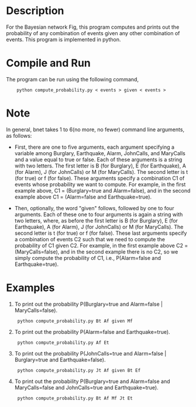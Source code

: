 # Description
For the Bayesian network Fig, this program computes and prints out the probability of any combination of events given any other combination of events. This program is implemented in python.

# Compile and Run

The program can be run using the following command,

        python compute_probability.py < events > given < events >
    
# Note
In general, bnet takes 1 to 6(no more, no fewer) command line arguments, as follows:
* First, there are one to five arguments, each argument specifying a variable among Burglary, Earthquake, Alarm, JohnCalls, and MaryCalls and a value equal to true or false. Each of these arguments is a string with two letters. The first letter is B (for Burglary), E (for Earthquake), A (for Alarm), J (for JohnCalls) or M (for MaryCalls). The second letter is t (for true) or f (for false). These arguments specify a combination C1 of events whose probability we want to compute. For example, in the first example above, C1 = (Burglary=true and Alarm=false), and in the second example above C1 = (Alarm=false and Earthquake=true).

* Then, optionally, the word "given" follows, followed by one to four arguments. Each of these one to four arguments is again a string with two letters, where, as before the first letter is B (for Burglary), E (for Earthquake), A (for Alarm), J (for JohnCalls) or M (for MaryCalls). The second letter is t (for true) or f (for false). These last arguments specify a combination of events C2 such that we need to compute the probability of C1 given C2. For example, in the first example above C2 = (MaryCalls=false), and in the second example there is no C2, so we simply compute the probability of C1, i.e., P(Alarm=false and Earthquake=true).

# Examples

1. To print out the probability P(Burglary=true and Alarm=false | MaryCalls=false).

        python compute_probability.py Bt Af given Mf
2. To print out the probability P(Alarm=false and Earthquake=true).

        python compute_probability.py Af Et
3. To print out the probability P(JohnCalls=true and Alarm=false | Burglary=true and Earthquake=false).

        python compute_probability.py Jt Af given Bt Ef
4. To print out the probability P(Burglary=true and Alarm=false and MaryCalls=false and JohnCalls=true and Earthquake=true).

        python compute_probability.py Bt Af Mf Jt Et